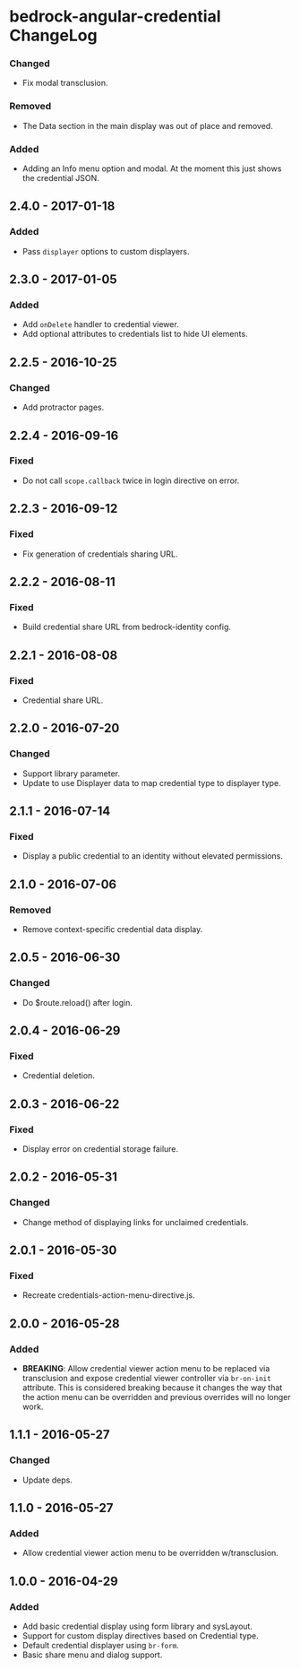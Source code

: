 # bedrock-angular-credential ChangeLog

### Changed
- Fix modal transclusion.

### Removed
- The Data section in the main display was out of place and removed.

### Added
- Adding an Info menu option and modal. At the moment this just shows the
  credential JSON.

## 2.4.0 - 2017-01-18

### Added
- Pass `displayer` options to custom displayers.

## 2.3.0 - 2017-01-05

### Added
- Add `onDelete` handler to credential viewer.
- Add optional attributes to credentials list to hide UI elements.

## 2.2.5 - 2016-10-25

### Changed
- Add protractor pages.

## 2.2.4 - 2016-09-16

### Fixed
- Do not call `scope.callback` twice in login directive on error.

## 2.2.3 - 2016-09-12

### Fixed
- Fix generation of credentials sharing URL.

## 2.2.2 - 2016-08-11

### Fixed
- Build credential share URL from bedrock-identity config.

## 2.2.1 - 2016-08-08

### Fixed
- Credential share URL.

## 2.2.0 - 2016-07-20

### Changed
- Support library parameter.
- Update to use Displayer data to map credential type to displayer type.

## 2.1.1 - 2016-07-14

### Fixed
- Display a public credential to an identity without elevated permissions.

## 2.1.0 - 2016-07-06

### Removed
- Remove context-specific credential data display.

## 2.0.5 - 2016-06-30

### Changed
- Do $route.reload() after login.

## 2.0.4 - 2016-06-29

### Fixed
- Credential deletion.

## 2.0.3 - 2016-06-22

### Fixed
- Display error on credential storage failure.

## 2.0.2 - 2016-05-31

### Changed
- Change method of displaying links for unclaimed credentials.

## 2.0.1 - 2016-05-30

### Fixed
- Recreate credentials-action-menu-directive.js.

## 2.0.0 - 2016-05-28

### Added
- **BREAKING**: Allow credential viewer action menu to be replaced
  via transclusion and expose credential viewer controller via
  `br-on-init` attribute. This is considered breaking because it
  changes the way that the action menu can be overridden and
  previous overrides will no longer work.

## 1.1.1 - 2016-05-27

### Changed
- Update deps.

## 1.1.0 - 2016-05-27

### Added
- Allow credential viewer action menu to be overridden w/transclusion.

## 1.0.0 - 2016-04-29

### Added
- Add basic credential display using form library and sysLayout.
- Support for custom display directives based on Credential type.
- Default credential displayer using `br-form`.
- Basic share menu and dialog support.
